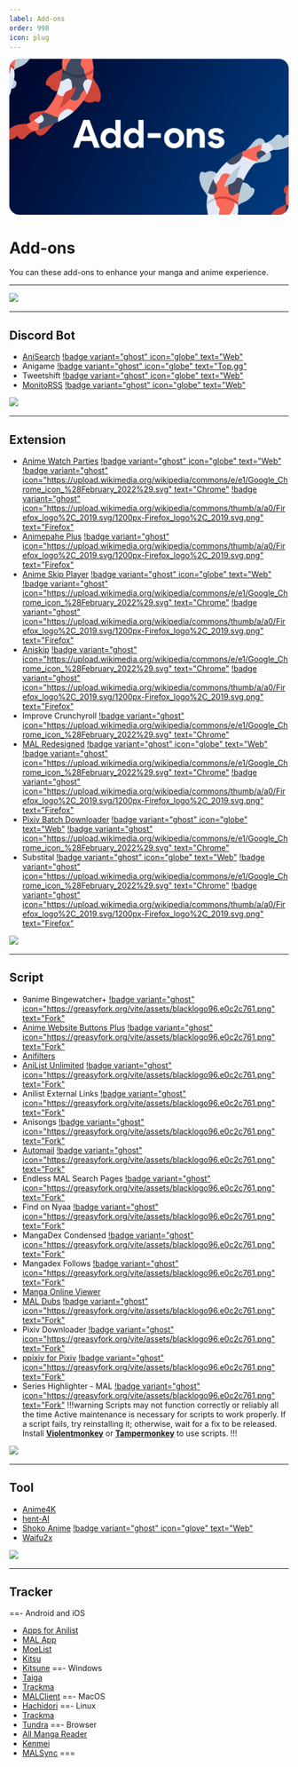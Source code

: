 ```yaml
---
label: Add-ons
order: 998
icon: plug
---
```


![](/static/addons.png)

# Add-ons
You can these add-ons to enhance your manga and anime experience.
___

![](https://media.discordapp.net/attachments/1008654622740729897/1089181881083371560/N9P3SKZ.png)
___
## Discord Bot
- [AniSearch](https://github.com/IchBinLeoon/anisearch-discord-bot) [!badge variant="ghost" icon="globe" text="Web"](https://ichbinleoon.github.io/anisearch-discord-bot/#/)
- Anigame [!badge variant="ghost" icon="globe" text="Top.gg"](https://top.gg/bot/571027211407196161)
- Tweetshift [!badge variant="ghost" icon="globe" text="Web"](https://tweetshift.com/)
- [MonitoRSS](https://github.com/synzen/MonitoRSS) [!badge variant="ghost" icon="globe" text="Web"](https://monitorss.xyz/)


![](https://media.discordapp.net/attachments/1008654622740729897/1089181882186481694/IfbFmQA.png)
___
## Extension
- [Anime Watch Parties](https://github.com/Dragicafit/Anime-Watch-Parties/) [!badge variant="ghost" icon="globe" text="Web"](https://animewatchparties.com/) [!badge variant="ghost" icon="https://upload.wikimedia.org/wikipedia/commons/e/e1/Google_Chrome_icon_%28February_2022%29.svg" text="Chrome"](https://chrome.google.com/webstore/detail/anime-watch-parties/goinehmnmhnoaepodbngfgdgjeibgelh/) [!badge variant="ghost" icon="https://upload.wikimedia.org/wikipedia/commons/thumb/a/a0/Firefox_logo%2C_2019.svg/1200px-Firefox_logo%2C_2019.svg.png" text="Firefox"](https://addons.mozilla.org/en-US/firefox/addon/anime-watch-parties/)
- [Animepahe Plus](https://github.com/Cyan903/Animepahe-plus) [!badge variant="ghost" icon="https://upload.wikimedia.org/wikipedia/commons/thumb/a/a0/Firefox_logo%2C_2019.svg/1200px-Firefox_logo%2C_2019.svg.png" text="Firefox"](https://addons.mozilla.org/en-CA/firefox/addon/animepahe-plus/)
- [Anime Skip Player](https://github.com/anime-skip/player) [!badge variant="ghost" icon="globe" text="Web"](https://anime-skip.com/) [!badge variant="ghost" icon="https://upload.wikimedia.org/wikipedia/commons/e/e1/Google_Chrome_icon_%28February_2022%29.svg" text="Chrome"](https://chrome.google.com/webstore/detail/anime-skip/mgmdkjcljneegjfajchedjpdhbadklcf) [!badge variant="ghost" icon="https://upload.wikimedia.org/wikipedia/commons/thumb/a/a0/Firefox_logo%2C_2019.svg/1200px-Firefox_logo%2C_2019.svg.png" text="Firefox"](https://addons.mozilla.org/en-US/firefox/addon/anime-skip)
- [Aniskip](https://github.com/lexesjan/typescript-aniskip-extension) [!badge variant="ghost" icon="https://upload.wikimedia.org/wikipedia/commons/e/e1/Google_Chrome_icon_%28February_2022%29.svg" text="Chrome"](https://chrome.google.com/webstore/detail/aniskip/npfcdmjgaocepmpdnmliimijgfjbgcdd) [!badge variant="ghost" icon="https://upload.wikimedia.org/wikipedia/commons/thumb/a/a0/Firefox_logo%2C_2019.svg/1200px-Firefox_logo%2C_2019.svg.png" text="Firefox"](https://addons.mozilla.org/en-US/firefox/addon/aniskip/)
- Improve Crunchyroll [!badge variant="ghost" icon="https://upload.wikimedia.org/wikipedia/commons/e/e1/Google_Chrome_icon_%28February_2022%29.svg" text="Chrome"](https://chrome.google.com/webstore/detail/improve-crunchyroll/elmhfjhlecffodalffipmgpploaihjgh)
- [MAL Redesigned](https://github.com/HritikVaishnav/Myanimelist-Redesigned) [!badge variant="ghost" icon="globe" text="Web"](https://hritikvaishnav.github.io/Project-Redesign/public/mal.html) [!badge variant="ghost" icon="https://upload.wikimedia.org/wikipedia/commons/e/e1/Google_Chrome_icon_%28February_2022%29.svg" text="Chrome"](https://chrome.google.com/webstore/detail/myanimelist-redesign/knegaeodgehajemjpfbhlgjdcloklkal) [!badge variant="ghost" icon="https://upload.wikimedia.org/wikipedia/commons/thumb/a/a0/Firefox_logo%2C_2019.svg/1200px-Firefox_logo%2C_2019.svg.png" text="Firefox"](https://addons.mozilla.org/en-US/firefox/addon/myanimelist-redesign/)
- [Pixiv Batch Downloader](https://github.com/xuejianxianzun/PixivBatchDownloader) [!badge variant="ghost" icon="globe" text="Web"](https://pixiv.download/) [!badge variant="ghost" icon="https://upload.wikimedia.org/wikipedia/commons/e/e1/Google_Chrome_icon_%28February_2022%29.svg" text="Chrome"](https://chrome.google.com/webstore/detail/powerful-pixiv-downloader/dkndmhgdcmjdmkdonmbgjpijejdcilfh)
- Substital [!badge variant="ghost" icon="globe" text="Web"](https://substital.com/) [!badge variant="ghost" icon="https://upload.wikimedia.org/wikipedia/commons/e/e1/Google_Chrome_icon_%28February_2022%29.svg" text="Chrome"](https://chrome.google.com/webstore/detail/substital/kkkbiiikppgjdiebcabomlbidfodipjg) [!badge variant="ghost" icon="https://upload.wikimedia.org/wikipedia/commons/thumb/a/a0/Firefox_logo%2C_2019.svg/1200px-Firefox_logo%2C_2019.svg.png" text="Firefox"](https://addons.mozilla.org/en-US/firefox/addon/substital/)

![](https://media.discordapp.net/attachments/1008654622740729897/1089181881381175326/ZTmEu76.png)
___

## Script
- 9anime Bingewatcher+ [!badge variant="ghost" icon="https://greasyfork.org/vite/assets/blacklogo96.e0c2c761.png" text="Fork"](https://greasyfork.org/en/scripts/401339-9anime-bingewatcher)
- [Anime Website Buttons Plus](https://github.com/Deatthwing/anime-website-buttons-plus) [!badge variant="ghost" icon="https://greasyfork.org/vite/assets/blacklogo96.e0c2c761.png" text="Fork"]()
- [Anifilters](https://github.com/Karmesinrot/Anifiltrs)
- [AniList Unlimited](https://github.com/mysticflute/ani-list-unlimited) [!badge variant="ghost" icon="https://greasyfork.org/vite/assets/blacklogo96.e0c2c761.png" text="Fork"](https://greasyfork.org/en/scripts/404465-anilist-unlimited-score-in-header)
- Anilist External Links [!badge variant="ghost" icon="https://greasyfork.org/vite/assets/blacklogo96.e0c2c761.png" text="Fork"](https://greasyfork.org/en/scripts/442599-anilist-external-links)
- Anisongs [!badge variant="ghost" icon="https://greasyfork.org/vite/assets/blacklogo96.e0c2c761.png" text="Fork"](https://greasyfork.org/en/scripts/374785-anisongs)
- [Automail](https://github.com/hohMiyazawa/Automail) [!badge variant="ghost" icon="https://greasyfork.org/vite/assets/blacklogo96.e0c2c761.png" text="Fork"](https://greasyfork.org/en/scripts/370473-automail)
- Endless MAL Search Pages [!badge variant="ghost" icon="https://greasyfork.org/vite/assets/blacklogo96.e0c2c761.png" text="Fork"](https://greasyfork.org/en/scripts/409957-endless-mal-search-pages)
- Find on Nyaa [!badge variant="ghost" icon="https://greasyfork.org/vite/assets/blacklogo96.e0c2c761.png" text="Fork"](https://greasyfork.org/en/scripts/379776-find-on-nyaa)
- MangaDex Condensed [!badge variant="ghost" icon="https://greasyfork.org/vite/assets/blacklogo96.e0c2c761.png" text="Fork"](https://greasyfork.org/en/scripts/429495-mangadex-condensed)
- Mangadex Follows [!badge variant="ghost" icon="https://greasyfork.org/vite/assets/blacklogo96.e0c2c761.png" text="Fork"](https://greasyfork.org/en/scripts/430295-new-mangadex-follows)
- [Manga Online Viewer](https://github.com/TagoDR/MangaOnlineViewer)
- [MAL Dubs](https://github.com/MAL-Dubs/MAL-Dubs) [!badge variant="ghost" icon="https://greasyfork.org/vite/assets/blacklogo96.e0c2c761.png" text="Fork"](https://greasyfork.org/en/scripts/376546-mal-myanimelist-dubs)
- Pixiv Downloader [!badge variant="ghost" icon="https://greasyfork.org/vite/assets/blacklogo96.e0c2c761.png" text="Fork"](https://greasyfork.org/en/scripts/432150-pixiv-downloader)
- [ppixiv for Pixiv](https://github.com/ppixiv/ppixiv) [!badge variant="ghost" icon="https://greasyfork.org/vite/assets/blacklogo96.e0c2c761.png" text="Fork"](https://greasyfork.org/en/scripts/370418-ppixiv-for-pixiv)
- Series Highlighter - MAL [!badge variant="ghost" icon="https://greasyfork.org/vite/assets/blacklogo96.e0c2c761.png" text="Fork"](https://greasyfork.org/en/scripts/424774-series-highlighter-mal)
!!!warning Scripts may not function correctly or reliably all the time
Active maintenance is necessary for scripts to work properly. If a script fails, try reinstalling it; otherwise, wait for a fix to be released. Install [**Violentmonkey**](https://violentmonkey.github.io/) or [**Tampermonkey**](https://www.tampermonkey.net/) to use scripts.
!!!

![](https://media.discordapp.net/attachments/1008654622740729897/1089181881666384013/BUiTo5O.png)
___
## Tool
- [Anime4K](https://github.com/bloc97/Anime4K)
- [hent-AI](https://github.com/natethegreate/hent-AI)
- [Shoko Anime](https://github.com/shokoanime) [!badge variant="ghost" icon="glove" text="Web"](https://shokoanime.com/)
- [Waifu2x](https://github.com/AaronFeng753/Waifu2x-Extension-GUI)

![](https://media.discordapp.net/attachments/1008654622740729897/1089181881930620979/Yo3T2A8.png)
___
## Tracker
==- Android and iOS
- [Apps for Anilist](https://anilist.co/apps)
- [MAL App](https://play.google.com/store/apps/details?id=net.myanimelist.app&hl=en&gl=US)
- [MoeList](https://github.com/axiel7/MoeList)
- [Kitsu](https://play.google.com/store/apps/details?id=com.everfox.animetrackerandroid&hl=en&gl=US)
- [Kitsune](https://github.com/Drumber/Kitsune)
==- Windows
- [Taiga](https://taiga.moe/)
- [Trackma](https://github.com/z411/trackma)
- [MALClient](https://apps.microsoft.com/store/detail/malclient/9NBLGGH5F3BL)
==- MacOS
- [Hachidori](https://github.com/Atelier-Shiori/hachidori)
==- Linux
- [Trackma](https://github.com/z411/trackma)
- [Tundra](https://github.com/m4tx/tundra)
==- Browser
- [All Manga Reader](https://www.allmangasreader.com/)
- [Kenmei](https://www.kenmei.co/)
- [MALSync](https://malsync.moe/)
===
